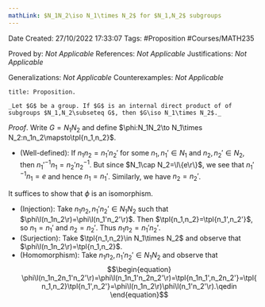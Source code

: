 ```yaml
---
mathLink: $N_1N_2\iso N_1\times N_2$ for $N_1,N_2$ subgroups
---
```


<div class="topSpace"></div>

Date Created: 27/10/2022 17:33:07
Tags: #Proposition #Courses/MATH235

Proved by: _Not Applicable_
References: _Not Applicable_
Justifications: _Not Applicable_

Generalizations: _Not Applicable_
Counterexamples: _Not Applicable_

``` ad-Proposition
title: Proposition.

_Let $G$ be a group. If $G$ is an internal direct product of of subgroups $N_1,N_2\subseteq G$, then $G\iso N_1\times N_2$._

```

_Proof_. Write $G=N_1N_2$ and define $\phi:N_1N_2\to N_1\times N_2:n_1n_2\mapsto\tpl{n_1,n_2}$.
* (Well-defined): If $n_1n_2=n_1'n_2'$ for some $n_1,n_1'\in N_1$ and $n_2,n_2'\in N_2$, then $n_1'^{-1}n_1=n_2'n_2^{-1}$. But since $N_1\cap N_2=\l\{e\r\}$, we see that $n_1'^{-1}n_1=e$ and hence $n_1=n_1'$. Similarly, we have $n_2=n_2'$.

It suffices to show that $\phi$ is an isomorphism.
* (Injection): Take $n_1n_2,n_1'n_2'\in N_1N_2$ such that $\phi\l(n_1n_2\r)=\phi\l(n_1'n_2'\r)$. Then $\tpl{n_1,n_2}=\tpl{n_1',n_2'}$, so $n_1=n_1'$ and $n_2=n_2'$. Thus $n_1n_2=n_1'n_2'$.
* (Surjection): Take $\tpl{n_1,n_2}\in N_1\times N_2$ and observe that $\phi\l(n_1n_2\r)=\tpl{n_1,n_2}$.
* (Homomorphism): Take $n_1n_2,n_1'n_2'\in N_1N_2$ and observe that
$$\begin{equation}
    \phi\l(n_1n_2n_1'n_2'\r)=\phi\l(n_1n_1'n_2n_2'\r)=\tpl{n_1n_1',n_2n_2'}=\tpl{n_1,n_2}\tpl{n_1',n_2'}=\phi\l(n_1n_2\r)\phi\l(n_1'n_2'\r).\qedin
\end{equation}$$

